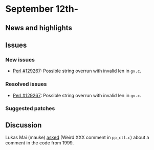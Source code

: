 # September 12th-

## News and highlights

## Issues

### New issues

* [Perl #129267](http://rt.perl.org/Ticket/Display.html?id=129267):
  Possible string overrun with invalid len in `gv.c`.

### Resolved issues

* [Perl #129267](http://rt.perl.org/Ticket/Display.html?id=129267):
  Possible string overrun with invalid len in `gv.c`.

### Suggested patches

## Discussion

Lukas Mai (mauke)
[asked](http://nntp.perl.org/group/perl.perl5.porters/239733) (Weird
XXX comment in `pp_ctl.c`) about a comment in the code from 1999.
